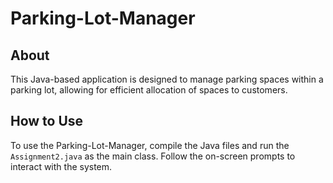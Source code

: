 # Parking-Lot-Manager

## About
This Java-based application is designed to manage parking spaces within a parking lot, allowing for efficient allocation of spaces to customers.

## How to Use
To use the Parking-Lot-Manager, compile the Java files and run the `Assignment2.java` as the main class. Follow the on-screen prompts to interact with the system.
